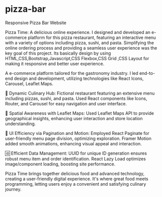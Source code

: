# pizza-bar
Responsive Pizza Bar Website

Pizza Time: A delicious online experience. I designed and developed an e-commerce platform for this pizza restaurant, featuring an interactive menu with a variety of options including pizza, sushi, and pasta. Simplifying the online ordering process and providing a seamless user experience was the key goal of this project.
Its basically design by using HTML,CSS,Bootstrap,Javascript,CSS Flexbox,CSS Grid ,CSS Layout for making it responsive and better user experience.

A e-commerce platform tailored for the gastronomy industry. I led end-to-end design and development, utilizing technologies like React Icons, Carousel, Leaflet Maps.

🍕 Dynamic Culinary Hub: Fictional restaurant featuring an extensive menu including pizzas, sushi, and pasta. Used React components like Icons, Router, and Carousel for easy navigation and user interface.

📍 Spatial Awareness with Leaflet Maps: Used Leaflet Maps API to provide geographical insights, enhancing user interaction and store location understanding.

🎨 UI Efficiency via Pagination and Motion: Employed React Paginate for user-friendly menu page division, optimizing exploration. Framer Motion added smooth animations, enhancing visual appeal and interaction.

🆔 Efficient Data Management: UUID for unique ID generation ensures robust menu item and order identification. React Lazy Load optimizes image/component loading, boosting site performance.

Pizza Time brings together delicious food and advanced technology, creating a user-friendly digital experience. It's where great food meets programming, letting users enjoy a convenient and satisfying culinary journey.
